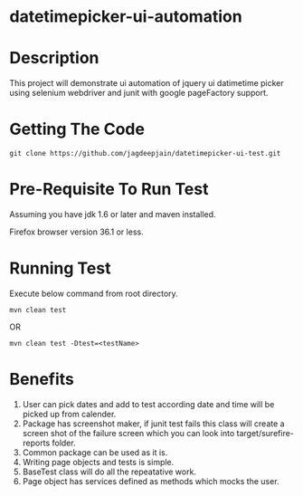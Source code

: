 datetimepicker-ui-automation
============================

Description
===========
This project will demonstrate ui automation of jquery ui datimetime picker using selenium webdriver and junit with google pageFactory support.

Getting The Code
================
```
git clone https://github.com/jagdeepjain/datetimepicker-ui-test.git
```

Pre-Requisite To Run Test
=========================
Assuming you have jdk 1.6 or later and maven installed.

Firefox browser version 36.1 or less.

Running Test
============
Execute below command from root directory.
```
mvn clean test
```
OR
```
mvn clean test -Dtest=<testName>
```

Benefits
========
1. User can pick dates and add to test according date and time will be picked up from calender.
2. Package has screenshot maker, if junit test fails this class will create a screen shot of the failure screen which you can look into target/surefire-reports folder.
3. Common package can be used as it is.
4. Writing page objects and tests is simple.
5. BaseTest class will do all the repeatative work.
6. Page object has services defined as methods which mocks the user.


